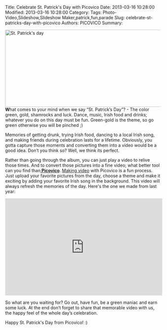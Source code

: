 Title: Celebrate St. Patrick's Day with Picovico
Date: 2013-03-16 10:28:00
Modified: 2013-03-16 10:28:00
Category: 
Tags: Photo-Video,Slideshow,Slideshow Maker,patrick,fun,parade
Slug: celebrate-st-patricks-day-with-picovico
Authors: PICOVICO
Summary: 

<a href="http://www.picovico.com/blog/wp-content/uploads/2013/03/Patricks-day_picovico.jpg"><img class="aligncenter size-full wp-image-445" title="Patricks day_picovico" src="http://www.picovico.com/blog/wp-content/uploads/2013/03/Patricks-day_picovico.jpg" alt="St. Patrick's day" width="751" height="250" /></a><strong>W</strong>hat comes to your mind when we say “St. Patrick’s Day”? - The color green, gold, shamrocks and luck. Dance, music, Irish food and drinks; whatever you do on this day must be fun. Green-gold is the theme, so go green otherwise you will be pinched ;)

Memories of getting drunk, trying Irish food, dancing to a local Irish song, and making friends during celebration lasts for a lifetime. Obviously, you gotta capture those moments and converting them into a video would be a good idea. Don’t you think so? Well, we think its perfect.

Rather than going through the album, you can just play a video to relive those times. And to convert those pictures into a fine video; what better tool can you find than<strong><a title="Picovico" href="http://www.picovico.com" target="_blank"> Picovico</a></strong>. <a title="Slideshow maker " href="http://www.picovico.com/blog/how-to-make-a-video.html" target="_blank">Making video</a> with Picovico is a fun process. Just upload your favorite pictures from the day, choose a theme and make it exciting by adding your favorite Irish song in the background. This video will always refresh the memories of the day. Here's the one we made from last year:

<iframe src="http://www.youtube.com/embed/8hX5nvVktxo?rel=0" frameborder="0" width="510" height="315"></iframe>

So what are you waiting for? Go out, have fun, be a green maniac and earn some luck. At the end don’t forget to share that memorable video with us, the happy feel of the whole day’s celebration.

Happy St. Patrick's Day from Picovico! :)